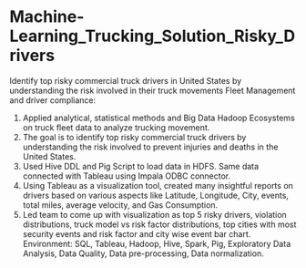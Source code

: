 # Machine-Learning_Trucking_Solution_Risky_Drivers
Identify top risky commercial truck drivers in United States by understanding the risk involved in their truck movements
Fleet Management and driver compliance:
1. Applied analytical, statistical methods and Big Data Hadoop Ecosystems on truck fleet data to analyze trucking movement. 
2. The goal is to identify top risky commercial truck drivers by understanding the risk involved to prevent 
injuries and deaths in the United States.
3. Used Hive DDL and Pig Script to load data in HDFS. Same data connected with Tableau using Impala ODBC connector. 
4. Using Tableau as a visualization tool, created many insightful reports on drivers based 
on various aspects like Latitude, Longitude, City, events, total miles, average velocity, and Gas 
Consumption.
5. Led team to come up with visualization as top 5 risky drivers, violation distributions, truck model vs risk 
factor distributions, top cities with most security events and risk factor and city wise event bar chart.
Environment: SQL, Tableau, Hadoop, Hive, Spark, Pig, Exploratory Data Analysis, Data Quality, Data pre-processing, 
Data normalization.
